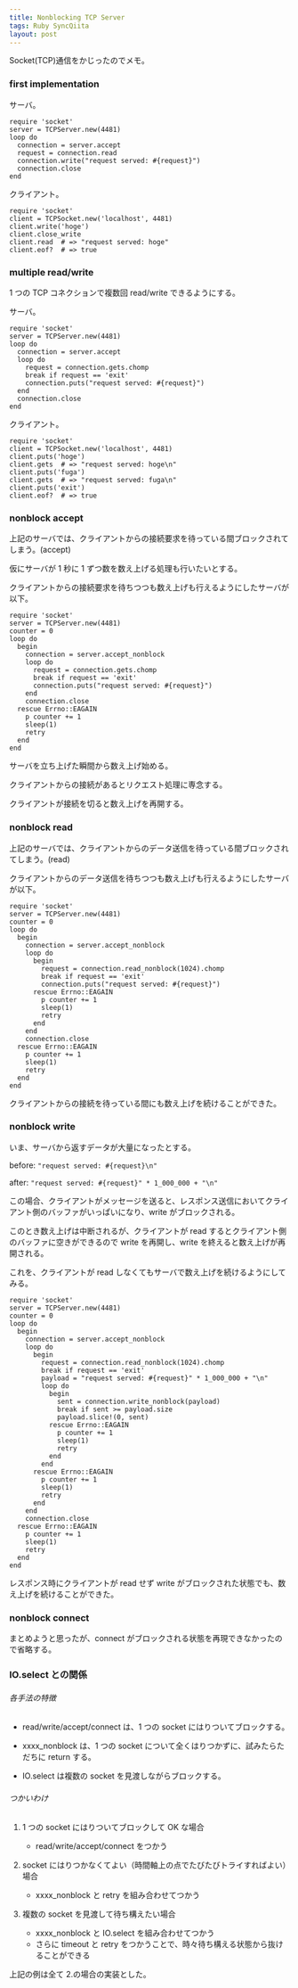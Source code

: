 ```yaml
---
title: Nonblocking TCP Server
tags: Ruby SyncQiita
layout: post
---
```


Socket(TCP)通信をかじったのでメモ。

### first implementation

サーバ。

```
require 'socket'
server = TCPServer.new(4481)
loop do
  connection = server.accept
  request = connection.read
  connection.write("request served: #{request}")
  connection.close
end
```

クライアント。

```
require 'socket'
client = TCPSocket.new('localhost', 4481)
client.write('hoge')
client.close_write
client.read  # => "request served: hoge"
client.eof?  # => true
```

### multiple read/write

1 つの TCP コネクションで複数回 read/write できるようにする。

サーバ。

```
require 'socket'
server = TCPServer.new(4481)
loop do
  connection = server.accept
  loop do
    request = connection.gets.chomp
    break if request == 'exit'
    connection.puts("request served: #{request}")
  end
  connection.close
end
```

クライアント。

```
require 'socket'
client = TCPSocket.new('localhost', 4481)
client.puts('hoge')
client.gets  # => "request served: hoge\n"
client.puts('fuga')
client.gets  # => "request served: fuga\n"
client.puts('exit')
client.eof?  # => true
```

### nonblock accept

上記のサーバでは、クライアントからの接続要求を待っている間ブロックされてしまう。(accept)

仮にサーバが 1 秒に 1 ずつ数を数え上げる処理も行いたいとする。

クライアントからの接続要求を待ちつつも数え上げも行えるようにしたサーバが以下。

```
require 'socket'
server = TCPServer.new(4481)
counter = 0
loop do
  begin
    connection = server.accept_nonblock
    loop do
      request = connection.gets.chomp
      break if request == 'exit'
      connection.puts("request served: #{request}")
    end
    connection.close
  rescue Errno::EAGAIN
    p counter += 1
    sleep(1)
    retry
  end
end
```

サーバを立ち上げた瞬間から数え上げ始める。

クライアントからの接続があるとリクエスト処理に専念する。

クライアントが接続を切ると数え上げを再開する。

### nonblock read

上記のサーバでは、クライアントからのデータ送信を待っている間ブロックされてしまう。(read)

クライアントからのデータ送信を待ちつつも数え上げも行えるようにしたサーバが以下。

```
require 'socket'
server = TCPServer.new(4481)
counter = 0
loop do
  begin
    connection = server.accept_nonblock
    loop do
      begin
        request = connection.read_nonblock(1024).chomp
        break if request == 'exit'
        connection.puts("request served: #{request}")
      rescue Errno::EAGAIN
        p counter += 1
        sleep(1)
        retry
      end
    end
    connection.close
  rescue Errno::EAGAIN
    p counter += 1
    sleep(1)
    retry
  end
end
```

クライアントからの接続を待っている間にも数え上げを続けることができた。

### nonblock write

いま、サーバから返すデータが大量になったとする。

before: `"request served: #{request}\n"`

after: `"request served: #{request}" * 1_000_000 + "\n"`

この場合、クライアントがメッセージを送ると、レスポンス送信においてクライアント側のバッファがいっぱいになり、write がブロックされる。

このとき数え上げは中断されるが、クライアントが read するとクライアント側のバッファに空きができるので write を再開し、write を終えると数え上げが再開される。

これを、クライアントが read しなくてもサーバで数え上げを続けるようにしてみる。

```
require 'socket'
server = TCPServer.new(4481)
counter = 0
loop do
  begin
    connection = server.accept_nonblock
    loop do
      begin
        request = connection.read_nonblock(1024).chomp
        break if request == 'exit'
        payload = "request served: #{request}" * 1_000_000 + "\n"
        loop do
          begin
            sent = connection.write_nonblock(payload)
            break if sent >= payload.size
            payload.slice!(0, sent)
          rescue Errno::EAGAIN
            p counter += 1
            sleep(1)
            retry
          end
        end
      rescue Errno::EAGAIN
        p counter += 1
        sleep(1)
        retry
      end
    end
    connection.close
  rescue Errno::EAGAIN
    p counter += 1
    sleep(1)
    retry
  end
end
```

レスポンス時にクライアントが read せず write がブロックされた状態でも、数え上げを続けることができた。

### nonblock connect

まとめようと思ったが、connect がブロックされる状態を再現できなかったので省略する。

### IO.select との関係

###### 各手法の特徴

- read/write/accept/connect は、1 つの socket にはりついてブロックする。

- xxxx_nonblock は、1 つの socket について全くはりつかずに、試みたらただちに return する。

- IO.select は複数の socket を見渡しながらブロックする。

###### つかいわけ

1. 1 つの socket にはりついてブロックして OK な場合

   - read/write/accept/connect をつかう

2. socket にはりつかなくてよい（時間軸上の点でたびたびトライすればよい）場合

   - xxxx_nonblock と retry を組み合わせてつかう

3. 複数の socket を見渡して待ち構えたい場合

   - xxxx_nonblock と IO.select を組み合わせてつかう
   - さらに timeout と retry をつかうことで、時々待ち構える状態から抜けることができる

上記の例は全て 2.の場合の実装とした。
